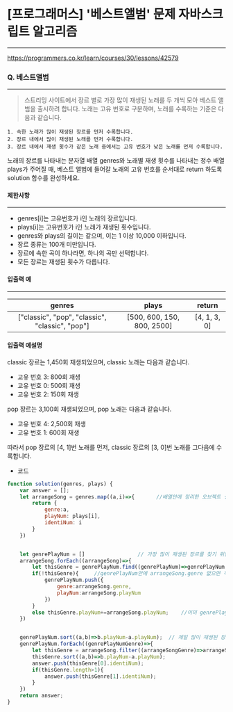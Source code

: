 # [프로그래머스] '베스트앨범' 문제 자바스크립트 알고리즘
-------
https://programmers.co.kr/learn/courses/30/lessons/42579
### Q. 베스트앨범
-----

> 스트리밍 사이트에서 장르 별로 가장 많이 재생된 노래를 두 개씩 모아 베스트 앨범을 출시하려 합니다. 노래는 고유 번호로 구분하며, 노래를 수록하는 기준은 다음과 같습니다.

    1. 속한 노래가 많이 재생된 장르를 먼저 수록합니다.
    2. 장르 내에서 많이 재생된 노래를 먼저 수록합니다.
    3. 장르 내에서 재생 횟수가 같은 노래 중에서는 고유 번호가 낮은 노래를 먼저 수록합니다.

노래의 장르를 나타내는 문자열 배열 genres와 노래별 재생 횟수를 나타내는 정수 배열 plays가 주어질 때, 베스트 앨범에 들어갈 노래의 고유 번호를 순서대로 return 하도록 solution 함수를 완성하세요.

#### 제한사항 
---
* genres[i]는 고유번호가 i인 노래의 장르입니다.
* plays[i]는 고유번호가 i인 노래가 재생된 횟수입니다.
* genres와 plays의 길이는 같으며, 이는 1 이상 10,000 이하입니다.
* 장르 종류는 100개 미만입니다.
* 장르에 속한 곡이 하나라면, 하나의 곡만 선택합니다.
* 모든 장르는 재생된 횟수가 다릅니다.

#### 입출력 예  
----
|genres|plays|return|
|:---:|:---:|:---:|
|["classic", "pop", "classic", "classic", "pop"]|[500, 600, 150, 800, 2500]|[4, 1, 3, 0]|

#### 입출력 예설명
classic 장르는 1,450회 재생되었으며, classic 노래는 다음과 같습니다.

* 고유 번호 3: 800회 재생
* 고유 번호 0: 500회 재생
* 고유 번호 2: 150회 재생

pop 장르는 3,100회 재생되었으며, pop 노래는 다음과 같습니다.

* 고유 번호 4: 2,500회 재생
* 고유 번호 1: 600회 재생

따라서 pop 장르의 [4, 1]번 노래를 먼저, classic 장르의 [3, 0]번 노래를 그다음에 수록합니다.



* 코드 
```js
function solution(genres, plays) {
    var answer = [];
    let arrangeSong = genres.map((a,i)=>{       //배열안에 정리한 오브젝트 생성 
        return {
            genre:a,
            playNum: plays[i],
            identiNum: i
        }
    })


    let genrePlayNum = []                 // 가장 많이 재생된 장르를 찾기 위한 배열
    arrangeSong.forEach((arrangeSong)=>{
        let thisGenre = genrePlayNum.find((genrePlayNum)=>genrePlayNum.genre===arrangeSong.genre);      // genrePlayNum안에서 arrangeSong.genre 찾기 
        if(!thisGenre){     //genrePlayNum안에 arrangeSong.genre 없으면 객체 추가  
            genrePlayNum.push({
                genre:arrangeSong.genre,
                playNum:arrangeSong.playNum
            })
        }
        else thisGenre.playNum+=arrangeSong.playNum;    //이미 genrePlayNum안에 arrangeSong.genre 있으면 playNum 추가 
    })


    genrePlayNum.sort((a,b)=>b.playNum-a.playNum);  // 제일 많이 재생된 장르를 찾기 위해 내림차순 정리 
    genrePlayNum.forEach((genrePlayNumGenre)=>{
        let thisGenre = arrangeSong.filter((arrangeSongGenre)=>arrangeSongGenre.genre===genrePlayNumGenre.genre);
        thisGenre.sort((a,b)=>b.playNum-a.playNum); 
        answer.push(thisGenre[0].identiNum);
        if(thisGenre.length>1){
            answer.push(thisGenre[1].identiNum);
        }
    })
    return answer;
}
   
```
<!-- find , filter로 배열안의 객체나 배열을 바꿀수 있음 
var s = [{first:234,name:43}]
s.find((a)=>a.first===234).name = 5;
console.log(s) // [{first:234,name:5}]

var s = [[1,23,4],[3,4]]
s.find(a=>a[0]===1)[2]+=3
console.log(s) // [[1,23,7],[3,4]]

var l =s.find(a=>a[0]===1)
l[2]+=4 << 이렇게 해도 바뀜  

var l = s.find(a=>a[0]===1)[2] << 이렇게 값을 정해버리면 바뀌지 않음 

reduce 객체 만들기  -->







